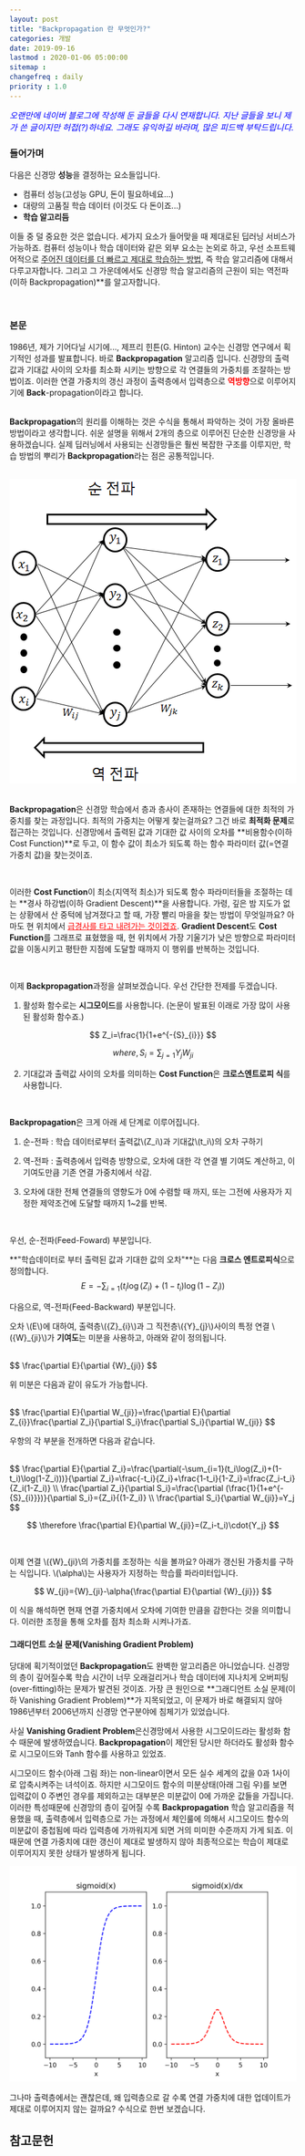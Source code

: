 ```yaml
---
layout: post
title: "Backpropagation 란 무엇인가?"
categories: 개발
date: 2019-09-16
lastmod : 2020-01-06 05:00:00
sitemap :
changefreq : daily
priority : 1.0
---
```




<span style="font-size:11pt;color:blue">*오랜만에 네이버 블로그에 작성해 둔 글들을 다시 연재합니다. 지난 글들을 보니 제가 쓴 글이지만 허접(?)하네요. 그래도 유익하길 바라며, 많은 피드백 부탁드립니다.*</span>

### 들어가며

 다음은 신경망 **성능**을  결정하는 요소들입니다. 

* 컴퓨터 성능(고성능 GPU, 돈이 필요하네요...)
* 대량의 고품질 학습 데이터 (이것도 다 돈이죠...)
* **학습 알고리듬**

 이들 중 덜 중요한 것은 없습니다. 세가지 요소가 들어맞을 때 제대로된 딥러닝 서비스가 가능하죠.  컴퓨터 성능이나 학습 데이터와 같은 외부 요소는 논외로 하고, 우선 소프트웨어적으로 <u>주어진 데이터를 더 빠르고 제대로 학습하는 방법</u>, 즉 학습 알고리즘에 대해서 다루고자합니다. 그리고 그 가운데에서도 신경망 학습 알고리즘의 근원이 되는 역전파(이하 Backpropagation)**를 알고자합니다.

<br>

### 본문

  1986년, 제가 기어다닐 시기에..., 제프리 힌튼(G. Hinton) 교수는 신경망 연구에서 획기적인 성과를 발표합니다. 바로 **Backpropagation** 알고리즘 입니다.  신경망의 출력값과 기대값 사이의 오차를 최소화 시키는 방향으로 각 연결들의 가중치를 조잘하는 방법이죠. 이러한 연결 가중치의 갱신 과정이 출력층에서 입력층으로  <span style="color:red">**역방향**</span>으로 이루어지기에 **Back**-propagation이라고 합니다. 

<br> **Backpropagation**의 원리를 이해하는 것은 수식을 통해서 파악하는 것이 가장 올바른 방법이라고 생각합니다. 쉬운 설명을 위해서 2개의 층으로 이루어진 단순한 신경망을 사용하겠습니다. 실제 딥러닝에서 사용되는 신경망들은 훨씬 복잡한 구조를 이루지만, 학습 방법의 뿌리가 **Backpropagation**라는 점은 공통적입니다. 

<br>

<center><img src="/assets/img/backpropagation1.png"></center>
<br>

 **Backpropagation**은 신경망 학습에서 층과 층사이 존재하는 연결들에 대한 최적의 가중치를 찾는 과정입니다. 최적의 가중치는 어떻게 찾는걸까요? 그건 바로 **최적화 문제**로 접근하는 것입니다. 신경망에서 출력된 값과 기대한 값 사이의 오차를 **비용함수(이하 Cost Function)**로 두고, 이 함수 값이 최소가 되도록 하는 함수 파라미터 값(=연결 가중치 값)을 찾는것이죠. 

<br>

이러한 **Cost Function**이 최소(지역적 최소)가 되도록 함수 파라미터들을 조절하는 데는 **경사 하강법(이하 Gradient Descent)**을 사용합니다. 가령, 깊은 밤 지도가 없는 상황에서 산 중턱에 남겨졌다고 할 때, 가장 빨리 마을을 찾는 방법이 무엇일까요? 아마도 현 위치에서 <span style="color:red"><u>급경사를 타고 내려가는 것이겠죠</u></span>. **Gradient Descent**도 **Cost Function**를 그래프로 표혔했을 때, 현 위치에서 가장 기울기가 낮은 방향으로 파라미터 값을 이동시키고 평탄한 지점에 도달할 때까지 이 행위를 반복하는 것입니다.   

<br>

 이제 **Backpropagation**과정을 살펴보겠습니다. 우선 간단한 전제를 두겠습니다. 

1.  활성화 함수로는 **시그모이드**를 사용합니다. (논문이 발표된 이래로 가장 많이 사용된 활성화 함수죠.)


$$
Z_i=\frac{1}{1+e^{-{S}_{i}}}
$$

$$
where, S_i = \sum_{j=1}{Y_j}{W_{ji}}
$$

2. 기대값과 출력값 사이의 오차를 의미하는 **Cost Function**은 **크로스엔트로피 식**를 사용합니다.

   <br>

**Backpropagation**은 크게 아래 세 단계로 이루어집니다.   

1. 순-전파 : 학습 데이터로부터 출력값\\(Z\_i\\)과 기대값\\(t\_i\\)의 오차 구하기

2. 역-전파 : 출력층에서 입력층 방향으로, 오차에 대한 각 연결 별 기여도 계산하고, 이 기여도만큼 기존 연결 가중치에서 삭감.

3. 오차에 대한 전체 연결들의 영향도가 0에 수렴할 때 까지, 또는 그전에 사용자가 지정한 제약조건에 도달할 때까지 1~2를 반복. 

   <br>

우선, 순-전파(Feed-Foward) 부분입니다.

**"학습데이터로 부터 출력된 값과 기대한 값의 오차"**는 다음 **크로스 엔트로피식**으로 정의합니다. 
$$
E = -\sum_{i=1}(t_i\log(Z_i)+(1-t_i)\log(1-Z_i))
$$

다음으로, 역-전파(Feed-Backward) 부분입니다.

오차 \\(E\\)에 대하여, 출력층\\({Z}\_{i}\\)과 그 직전층\\({Y}\_{j}\\)사이의 특정 연결 \\({W}\_{ji}\\)가 **기여도**는 미분을 사용하고, 아래와 같이 정의됩니다. 

<br>
$$
\frac{\partial E}{\partial {W}_{ji}}
$$
<br>

위 미분은 다음과 같이 유도가 가능합니다. 

<br>
$$
\frac{\partial E}{\partial W_{ji}}=\frac{\partial E}{\partial Z_{i}}\frac{\partial Z_i}{\partial S_i}\frac{\partial S_i}{\partial W_{ji}}
$$
<br>

우항의 각 부분을 전개하면 다음과 같습니다. 

<br>
$$
\frac{\partial E}{\partial Z_i}=\frac{\partial(-\sum_{i=1}(t_i\log(Z_i)+(1-t_i)\log(1-Z_i)))}{\partial Z_i}=\frac{-t_i}{Z_i}+\frac{1-t_i}{1-Z_i}=\frac{Z_i-t_i}{Z_i(1-Z_i)}
\\
\frac{\partial Z_i}{\partial S_i}=\frac{\partial (\frac{1}{1+e^{-{S}_{i}}})}{\partial S_i}={Z_i}{(1-Z_i)}
\\
\frac{\partial S_i}{\partial W_{ji}}=Y_j
$$

$$
\therefore \frac{\partial E}{\partial W_{ji}}=(Z_i-t_i)\cdot{Y_j}
$$

<br>

이제 연결 \\({W}\_{ji}\\의 가중치를 조정하는 식을 볼까요? 아래가 갱신된 가중치를 구하는 식입니다. \\(\alpha\\)는 사용자가 지정하는 학습률 파라미터입니다.  


$$
W_{ji}={W}_{ji}-\alpha{\frac{\partial E}{\partial {W}_{ji}}}
$$




 이 식을 해석하면 현재 연결 가중치에서 오차에 기여한 만큼을 감한다는 것을 의미합니다. 이러한 조정을 통해 오차를 점차 최소화 시켜나가죠. 

#### 그래디언트 소실 문제(Vanishing Gradient Problem)

 당대에 획기적이었던 **Backpropagation**도 완벽한 알고리즘은 아니었습니다. 신경망의 층이 깊어질수록 학습 시간이 너무 오래걸리거나 학습 데이터에 지나치게 오버피팅(over-fitting)하는 문제가 발견된 것이죠. 가장 큰 원인으로 **그래디언트 소실 문제(이하 Vanishing Gradient Problem)**가 지목되었고, 이 문제가 바로 해결되지 않아 1986년부터 2006년까지 신경망 연구분야에 침체기가 있었습니다. 

 사실 **Vanishing Gradient Problem**은신경망에서 사용한 시그모이드라는 활성화 함수 때문에 발생하였습니다. **Backpropagation**이 제안된 당시만 하더라도 활성화 함수로 시그모이드와 Tanh 함수를 사용하고 있었죠.  

시그모이드 함수(아래 그림 좌)는 non-linear이면서 모든 실수 세계의 값을 0과 1사이로 압축시켜주는 녀석이죠. 하지만 시그모이드 함수의 미분상태(아래 그림 우)를 보면 입력값이 0 주변인 경우를 제외하고는 대부분은 미분값이 0에 가까운 값들을 가집니다. 이러한 특성때문에 신경망의 층이 깊어질 수록 **Backpropagation** 학습 알고리즘을 적용했을 때, 출력층에서 입력층으로 가는 과정에서 체인룰에 의해서 시그모이드 함수의 미분값이 중첩됨에 따라  입력층에 가까워지게 되면 거의 미미한 수준까지 가게 되죠. 이 때문에 연결 가중치에 대한 갱신이 제대로 발생하지 않아 최종적으로는 학습이 제대로 이루어지지 못한 상태가 발생하게 됩니다. 

![시그모이드](/assets/img/sigmoid.png)

그나마 출력층에서는 괜찮은데, 왜 입력층으로 갈 수록 연결 가중치에 대한 업데이트가 제대로 이루어지지 않는 걸까요? 수식으로 한번 보겠습니다. 

 



## 참고문헌

[1]:http://jaejunyoo.blogspot.com/2017/01/backpropagation.html
